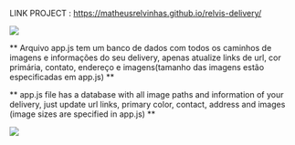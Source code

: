 LINK PROJECT : https://matheusrelvinhas.github.io/relvis-delivery/

<p aling="center">
  <img src="src/public/assets/readme/tela-app.png">
</p>

** Arquivo app.js tem um banco de dados com todos os caminhos de imagens e informações do seu delivery, apenas atualize links de url, cor primária, contato, endereço e imagens(tamanho das imagens estão especificadas em app.js) **

** app.js file has a database with all image paths and information of your delivery, just update url links, primary color, contact, address and images (image sizes are specified in app.js) **

<p aling="center">
  <img src="src/public/assets/readme/video-gif.gif">
</p>
